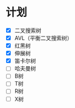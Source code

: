 # 计划
 - [x] 二叉搜索树
 - [x] AVL（平衡二叉搜索树）
 - [x] 红黑树
 - [x] 伸展树
 - [x] 笛卡尔树
 - [ ] 哈夫曼树
 - [ ] B树
 - [ ] T树
 - [ ] R树
 - [ ] X树
